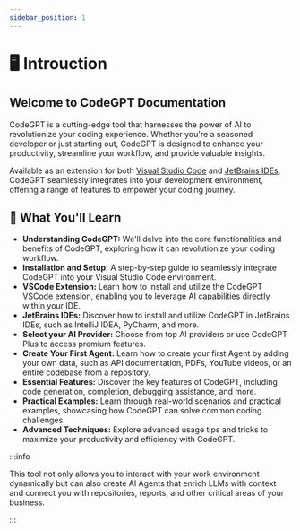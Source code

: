 ```yaml
---
sidebar_position: 1
---
```


# 🖥️ Introuction

## Welcome to CodeGPT Documentation

CodeGPT is a cutting-edge tool that harnesses the power of AI to revolutionize your coding experience. Whether you're a seasoned developer or just starting out, CodeGPT is designed to enhance your productivity, streamline your workflow, and provide valuable insights. 

Available as an extension for both [Visual Studio Code](https://marketplace.visualstudio.com/items?itemName=DanielSanMedium.dscodegpt&ssr=false#overview) and [JetBrains IDEs](https://plugins.jetbrains.com/plugin/24372-codegpt-chat--ai-agents), CodeGPT seamlessly integrates into your development environment, offering a range of features to empower your coding journey.

## 📝 What You'll Learn

- **Understanding CodeGPT:** We'll delve into the core functionalities and benefits of CodeGPT, exploring how it can revolutionize your coding workflow.
- **Installation and Setup:** A step-by-step guide to seamlessly integrate CodeGPT into your Visual Studio Code environment.
- **VSCode Extension:** Learn how to install and utilize the CodeGPT VSCode extension, enabling you to leverage AI capabilities directly within your IDE.
- **JetBrains IDEs:** Discover how to install and utilize CodeGPT in JetBrains IDEs, such as IntelliJ IDEA, PyCharm, and more.
- **Select your AI Provider:** Choose from top AI providers or use CodeGPT Plus to access premium features.
- **Create Your First Agent:** Learn how to create your first Agent by adding your own data, such as API documentation, PDFs, YouTube videos, or an entire codebase from a repository.
- **Essential Features:** Discover the key features of CodeGPT, including code generation, completion, debugging assistance, and more.
- **Practical Examples:** Learn through real-world scenarios and practical examples, showcasing how CodeGPT can solve common coding challenges.
- **Advanced Techniques:** Explore advanced usage tips and tricks to maximize your productivity and efficiency with CodeGPT.

:::info

This tool not only allows you to interact with your work environment dynamically but can also create AI Agents that enrich LLMs with context and connect you with repositories, reports, and other critical areas of your business. 
 
:::